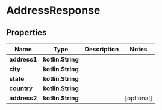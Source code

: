 
# AddressResponse

## Properties
Name | Type | Description | Notes
------------ | ------------- | ------------- | -------------
**address1** | **kotlin.String** |  | 
**city** | **kotlin.String** |  | 
**state** | **kotlin.String** |  | 
**country** | **kotlin.String** |  | 
**address2** | **kotlin.String** |  |  [optional]



